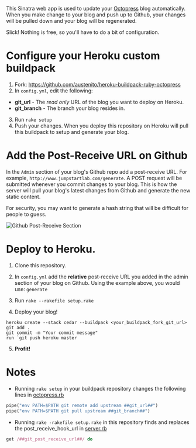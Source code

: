 This Sinatra web app is used to update your [Octopress](https://github.com/imathis/octopress) blog automatically. When you make
change to your blog and push up to Github, your changes will be pulled down and your blog will be regenerated.

Slick! Nothing is free, so you'll have to do a bit of configuration.


# Configure your Heroku custom buildpack

1. Fork: https://github.com/austenito/heroku-buildpack-ruby-octopress
2. In `config.yml`, edit the following:
  * **git_url** - The *read only* URL of the blog you want to deploy on Heroku.
  * **git_branch** - The branch your blog resides in.
3. Run `rake setup`
4. Push your changes. When you deploy this repository on Heroku will pull this buildpack to setup and generate your blog.

# Add the Post-Receive URL on Github

In the `Admin` section of your blog's Github repo add a post-receive URL. For example, `http://www.jumpstartlab.com/generate`. A POST request will be submitted whenever you commit changes to your blog. This is how the server will pull your blog's latest changes from Github and generate the new static content.

For security, you may want to generate a hash string that will be difficult for people to guess.

![Github Post-Receive Section](https://img.skitch.com/20120414-j1fhk2mwei7e4u7n4bxg5y2ubt.jpg)


# Deploy to Heroku.

1. Clone this repository.
2. In `config.yml` add the **relative** post-receive URL you added in the admin section of your blog on Github. Using the example above, you would use: `generate`
                                      
3. Run `rake --rakefile setup.rake`
4. Deploy your blog!


```
heroku create --stack cedar --buildpack <your_buildpack_fork_git_url> 
git add .
git commit -m "Your commit message"
run `git push heroku master
```
5. **Profit!**


# Notes

* Running `rake setup` in your buildpack repository changes the following lines in [octopress.rb](https://github.com/austenito/heroku-buildpack-ruby-octopress/blob/master/lib/language_pack/octopress.rb)

```ruby
pipe("env PATH=$PATH git remote add upstream ##git_url##")
pipe("env PATH=$PATH git pull upstream ##git_branch##")
```

* Running `rake -rakefile setup.rake` in this repository finds and replaces the post_receive_hook_url in [server.rb](https://github.com/austenito/octopress-heroku-autodeploy/blob/master/server.rb)

```ruby
get /##git_post_receive_url##/ do
```
